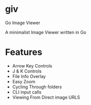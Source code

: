 # giv

Go Image Viewer

A minimalist Image Viewer written in Go

# Features 
- Arrow Key Controls
- J & K Controls
- File Info Overlay
- Easy Zoom
- Cycling Through folders
- CLI input calls
- Viewing From Direct image URLS
